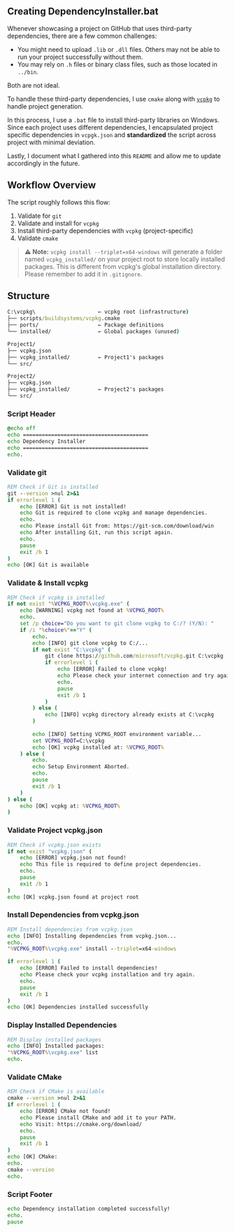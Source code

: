 ## Creating DependencyInstaller.bat

Whenever showcasing a project on GitHub that uses third-party dependencies, there are a few common challenges:

- You might need to upload `.lib` or `.dll` files. Others may not be able to run your project successfully without them.
- You may rely on `.h` files or binary class files, such as those located in `../bin`.

Both are not ideal.

To handle these third-party dependencies, I use `cmake` along with [`vcpkg`](https://github.com/hchia93/hchia93/blob/main/vcpkg-README.md) to handle project generation.

In this process, I use a `.bat` file to install third-party libraries on Windows. 
Since each project uses different dependencies, I encapsulated project specific dependencies in `vcpgk.json` and **standardized** the script across project with minimal deviation.

Lastly, I document what I gathered into this `README` and allow me to update accordingly in the future.

## Workflow Overview

The script roughly follows this flow:

1. Validate for `git`
2. Validate and install for `vcpkg`
3. Install third-party dependencies with `vcpkg` (project-specific)
4. Validate `cmake`

> **⚠️ Note:** 
> `vcpkg install --triplet=x64-windows` will generate a folder named `vcpkg_installed/` on your project root to store locally installed packages. This is different from vcpkg's global installation directory. Please remember to add it in `.gitignore`.

## Structure
```cmd
C:\vcpkg\                    ← vcpkg root (infrastructure)
├── scripts/buildsystems/vcpkg.cmake
├── ports/                   ← Package definitions
└── installed/               ← Global packages (unused)

Project1/
├── vcpkg.json
├── vcpkg_installed/         ← Project1's packages
└── src/

Project2/
├── vcpkg.json  
├── vcpkg_installed/         ← Project2's packages
└── src/
```

### Script Header
```cmd
@echo off
echo ========================================
echo Dependency Installer
echo ========================================
echo.
```
### Validate git
```cmd
REM Check if Git is installed
git --version >nul 2>&1
if errorlevel 1 (
    echo [ERROR] Git is not installed!
    echo Git is required to clone vcpkg and manage dependencies.
    echo.
    echo Please install Git from: https://git-scm.com/download/win
    echo After installing Git, run this script again.
    echo.
    pause
    exit /b 1
)
echo [OK] Git is available
```

### Validate & Install vcpkg
```cmd
REM Check if vcpkg is installed
if not exist "%VCPKG_ROOT%\vcpkg.exe" (
    echo [WARNING] vcpkg not found at %VCPKG_ROOT%
    echo.
    set /p choice="Do you want to git clone vcpkg to C:/? (Y/N): "
    if /i "%choice%"=="Y" (
        echo.
        echo [INFO] git clone vcpkg to C:/...
        if not exist "C:\vcpkg" (
            git clone https://github.com/microsoft/vcpkg.git C:\vcpkg
            if errorlevel 1 (
                echo [ERROR] Failed to clone vcpkg!
                echo Please check your internet connection and try again.
                echo.
                pause
                exit /b 1
            )
        ) else (
            echo [INFO] vcpkg directory already exists at C:\vcpkg
        )
        
        echo [INFO] Setting VCPKG_ROOT environment variable...
        set VCPKG_ROOT=C:\vcpkg
        echo [OK] vcpkg installed at: %VCPKG_ROOT%
    ) else (
        echo.
        echo Setup Environment Aborted.
        echo.
        pause
        exit /b 1
    )
) else (
    echo [OK] vcpkg at: %VCPKG_ROOT%
)
```

### Validate Project vcpkg.json
```cmd
REM Check if vcpkg.json exists
if not exist "vcpkg.json" (
    echo [ERROR] vcpkg.json not found!
    echo This file is required to define project dependencies.
    echo.
    pause
    exit /b 1
)
echo [OK] vcpkg.json found at project root
```

### Install Dependencies from vcpkg.json
```cmd
REM Install dependencies from vcpkg.json
echo [INFO] Installing dependencies from vcpkg.json...
echo.
"%VCPKG_ROOT%\vcpkg.exe" install --triplet=x64-windows

if errorlevel 1 (
    echo [ERROR] Failed to install dependencies!
    echo Please check your vcpkg installation and try again.
    echo.
    pause
    exit /b 1
)
echo [OK] Dependencies installed successfully
```

### Display Installed Dependencies
```cmd
REM Display installed packages
echo [INFO] Installed packages:
"%VCPKG_ROOT%\vcpkg.exe" list
echo.
```

### Validate CMake
```cmd
REM Check if CMake is available
cmake --version >nul 2>&1
if errorlevel 1 (
    echo [ERROR] CMake not found!
    echo Please install CMake and add it to your PATH.
    echo Visit: https://cmake.org/download/
    echo.
    pause
    exit /b 1
)
echo [OK] CMake: 
echo.
cmake --version
echo.
```

### Script Footer
```cmd
echo Dependency installation completed successfully!
echo.
pause 
```
